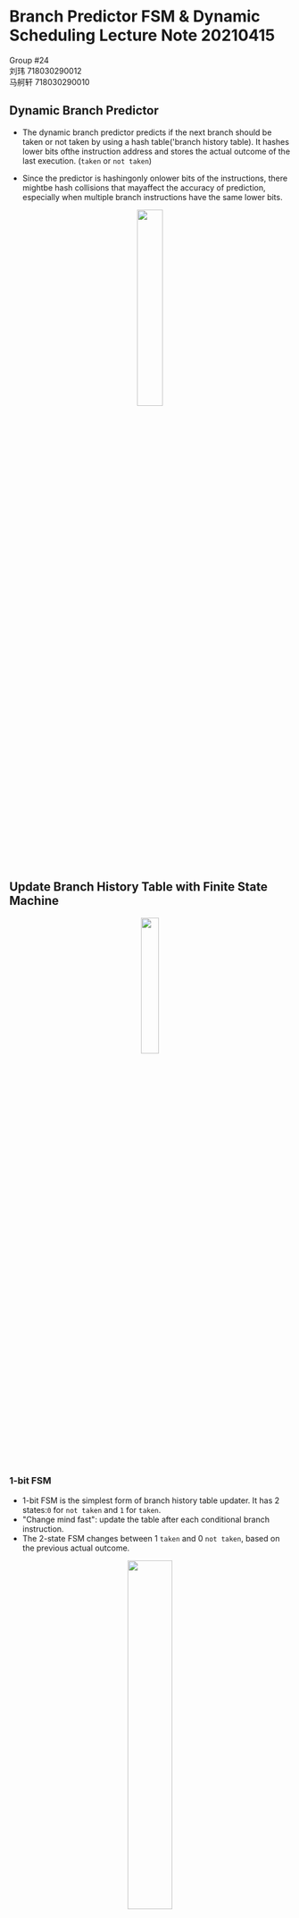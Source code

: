 
# Branch Predictor FSM & Dynamic Scheduling Lecture Note 20210415

Group #24  
刘玮    718030290012  
马舸轩  718030290010

## Dynamic Branch Predictor

- The dynamic branch predictor predicts if the next branch should be taken or not taken by using a hash table('branch history table). It hashes lower bits ofthe instruction address and stores the actual outcome of the last execution. (`taken` or `not taken`)

- Since the predictor is hashingonly onlower bits of the instructions, there mightbe hash collisions that mayaffect the accuracy of prediction, especially when multiple branch instructions have the same lower bits.

<p align="center"><img src=P26.jpg align="center" width=30% /></p>


## Update Branch History Table with Finite State Machine

<p align="center"><img src=P27.jpg align="center" width=25% /></p>


### 1-bit FSM

- 1-bit FSM is the simplest form of branch history table updater. It has 2 states:`0` for `not taken` and `1` for `taken`.
- "Change mind fast": update the table after each conditional branch instruction.
- The 2-state FSM changes between 1 `taken` and 0 `not taken`, based on the previous actual outcome.


<p align="center"><img src=P28.jpg align="center" width=40% /></p>



If we execute the `for` loop twice, the prediction accuracy would be 60%. **Finding: the larger the times of the loop are, the higher the accuracy is.**

<p align="center"><img src=P29.jpg align="center" width=50% /></p>



**2-bit FSM**

- 2-bit FSM has an extra bit to indicate the strongness of the prediction. The higher bit is used to indicate the direction of the prediction (`1` for `taken`, and `0` for `not taken`).

2-bit FSM has 4 states:

- Strongly Taken: `11`

- Weakly Taken: `10`

- Weakly Not Taken: `01`

- Strongly Not Taken: `00`

A larger number indicates a greater possibility that the branch will be taken.

<p align="center"><img src=P30.jpg align="center" width=40% /></p>

Unlike 1-bit FSM, 2-bit FSM does not **change its "mind" fastly**. For example, we need 2 consecutive `not taken` to change the prediction from `strongly taken` to `weakly not taken`.

```

for (i=0; i<5; i++) {...}

addi    r10, r0,  5

addi    r1,  r0,  0

L1:

... ...

addi    r1,  r1,  1

bne     r1,  r10, L1

```


When we execute the same `for` loop twice, the accuracy will be 70%, which is better than 1-bit FSM.

<p align="center"><img src=P31.jpg align="center" width=50% /></p>


## Dynamic Scheduling

### Motivation

```

DIV.D F4,  F0, F2

ADD.D F10, F4, F8

SUB.D F12, F6, F14

```

`ADD.D` will be stalled due to RAW hazard at `F4`, and the `SUB.D` operation will also be stalled, even though it does not depend on previous instructions, so why cannot we finishSUB.Dbefore ADD.D.

-> We can execute instructions out of order to get more parallelism. But the correctness of execution should be guaranteed.

Dynamic scheduling is the technique that rearranges the order of instructions to reduce stalls while maintaining data flow.

### Advantages

- Compiler doesn't need to have knowledge of microarchitecture.

- Handles cases where dependencies are unknown at compile time.

### Disadvantages

- It may make the hardware more complex.
- Exceptions will be more complicated.


### Key Concepts
- In order issue, out of order execution

    - Instructions issued in program order, as the traditional approach

    - But start execution as soon as the data operands are available.

Approaches:

- Scoreboard Approach
- Tomasulo's Approach

### Scoreboard Approach

Maintain correctness by keeping tracks of dependencies between issued instructions.

In order to achieve parallelism, there should be multiple instructions in execution. This can be done by using multiple execution unit or using pipelined execution unit.

- ID stages are dividedinto 2 parts:

    1. Issue - decode instructions and check if there is any structural hazard.

    2. Read operands - wait until all data hazards are resolved,and then read operands

- Instructions are executed when it does not depend on previous instructions and there's no hazard.

- Instructions are issued in program order but are executed and completed out-of-order.

- There is no data forwarding.

- Currently, interruptions and exceptions are not precise.

- May have WAR and WAW hazards.

#### Solution for WAR

- When detecting hazard, it will wait for the former instruction finishing reading the "old value" of the register, then it will update the register value getting from the latter instructoin.

- Only read registers during read operand stage (ID part 2).

#### Solution for WAW

- Detect hazards and stall issuing instruction until other instructions complete.


#### Stages of Scoreboard Control

1. Issue (ID1)

    - Issue instructions in order so that it can check if there is any hazards.

    - Don't issue instruction if 
        - there is any structural hazard, or

        - the instruction depends on other issued but not finished instructions

2. Read (ID2)

    - Wait until all real dependencies are resolved, so there is no RAW hazard.

    - No data forwarding.

3. Execute (EX)

    - Instruction will be executed when all operands are available. Scoreboard will be notified when the instruction is completed.

4. Write Result (WB)

    - Stall untilthere is no read to the target operand. (Resolve WAR)



#### Limitations

- Cannot forward data
- Limit to basic block instructions
- Limited number of functional units
- Don't issue on structural hazard
- It will wait for WAR hazard
 

